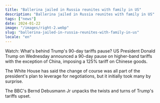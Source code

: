 ```yaml
---
title: "Ballerina jailed in Russia reunites with family in US"
description: "Ballerina jailed in Russia reunites with family in US"
tags: ["news"]
date: 2024-01-22
image: "/images/right-2.webp"
slug: "ballerina-jailed-in-russia-reunites-with-family-in-us"
locale: "en"
---
```


Watch: What's behind Trump's 90-day tariffs pause?
US President Donald Trump on Wednesday announced a 90-day pause on higher-band tariffs with the exception of China, imposing a 125% tariff on Chinese goods.

The White House has said the change of course was all part of the president's plan to leverage for negotiations, but it initially took many by surprise.

The BBC's Bernd Debusmann Jr unpacks the twists and turns of Trump's tariffs upset.
